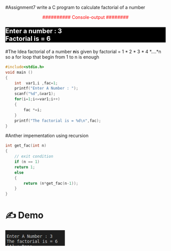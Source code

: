 #Assignment7
write a C program to calculate factorial of a number 

<p style =" color : red; text-align :center ">########## Console-output ########</p>

### <p style ="color : white; background-color : black ;text-align : left ; font-size:20px " >Enter a number : 3  <br> Factorial is  = 6 </p> 

#The Idea 
factorial of a number **n**is given by
factorial = 1 * 2 * 3 * 4 *....*n 
so a for loop that begin from 1 to n is enough 

``` c
#include<stdio.h>
void main ()
{
    int  var1,i ,fac=1;
    printf("Enter A Number : ");
    scanf("%d",&var1);
    for(i=1;i<=var1;i++)
    {
        fac *=i;
    }
    printf("The factorial is = %d\n",fac);
}
```
#Anther impementation using recursion 
```c
int get_fac(int n)
{
    // exit condition 
    if (n == 1)
    return 1;
    else
    {
        return (n*get_fac(n-1));
    }
}
```
# :writing_hand: Demo 
![image_demo](./s.png)